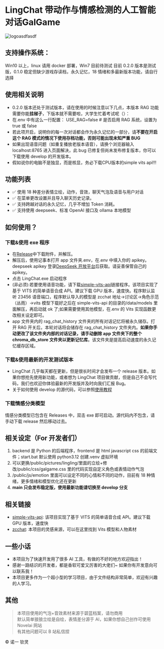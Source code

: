 # LingChat 带动作与情感检测的人工智能对话GalGame
![logoasdfasdf](https://github.com/user-attachments/assets/64a38737-e7bc-40c7-ba33-37b3d38bffea)

## 支持操作系统：

Win10 以上，linux 请用 docker 部署，Win7 目前待测试 目前 0.2.0 版本是测试版，0.1.0 稳定但缺少游戏存读档，永久记忆，18 情绪和多最新版本功能，请自行选择

## 使用相关说明

- 0.2.0 版本还处于测试版本，请在使用的时候注意以下几点，本版本 RAG 功能需要你能**挂梯子**，下版本就不需要啦，大学生忙着考试呢（）：
- 在.env 中有这么一行配置： USE_RAG=false # 是否启用 RAG 系统，设置为 true 或 false
- 若此项开启，说明你的每一次对话都会作为永久记忆的一部分，请**不要在开启这个 RAG 模式的情况下使用存档功能，否则可能出现未知严重 BUG**
- 如果出现语音问题（如重复播放老版本语音），请换个浏览器输入 localhost:8765 进入页面解决，此 bug 已修复但尚未发布修复版本，你可以下载使用 develop 的开发版本。
- 假如说你的电脑不是独显，而是核显，务必下载CPU版本的simple vits api!!!

## 功能列表

- ✅ 使用 18 种差分表情立绘，动作，音效，聊天气泡及语音与用户对话
- ✅ 在菜单更改设置并且导入聊天历史记录。
- ✅ 支持跨越对话的永久记忆，几乎不增加 Token 消耗。
- ✅ 支持使用 deepseek、标准 OpenAI 接口及 ollama 本地模型

## 如何使用？

### 下载&使用 exe 程序

- 在[Release](https://github.com/SlimeBoyOwO/LingChat/releases)中下载附件，并解压。
- 解压后，使用记事本打开 app 文件夹.env，在.env 中填入你的 apikey。deepseek apikey 登录[DeepSeek 开放平台](https://platform.deepseek.com/usage)后获取。请妥善保管自己的 apikey。
- 点击 LingChat.exe 启动程序
- (非必须):若要使用语音功能，请下载[simple-vits-api](https://github.com/Artrajz/vits-simple-api)链接程序。该项目实现了基于 VITS 的简单语音合成 API。建议下载 GPU 版本，速度快。程序默认监听 23456 语音端口，程序默认导入的模型是 zcchat 地址->讨论区->角色示范（丛雨）->vits 模型下载好之后在 simple-vits-api 的目录的/data/models 里面解压，再启动就 ok 了;如果需要使用其他模型，在.env 的 Vits 实现函数更改相关设定即可。
- app 文件夹内的 rag_chat_history 文件夹的所有对话记忆将被永久储存。打开 RAG 开关后，本轮对话将会储存在 rag_chat_history 文件夹内。**如果你手动更改了该文件夹内部的对话记录，请手动删除 app 文件夹下的整个 chroma_db_store 文件夹以更新记忆库**。该文件夹是提高启动速度的永久记忆缓存区域。

### 下载&使用最新的开发测试版本

- LingChat 几乎每天都在更新，但是很长时间才会发布一个 release 版本。如果你想抢先使用新功能，或者想为 LingChat 项目做贡献，但是自己不会写代码，我们也欢迎你体验最新的开发版并及时向我们汇报 Bug。
- 关于如何使用 develop 的源代码，可以参照[使用教程](https://github.com/SlimeBoyOwO/LingChat/blob/develop/others/document/%E6%BA%90%E4%BB%A3%E7%A0%81%E4%BD%BF%E7%94%A8.md)

### 下载情感分类模型

情感分类模型已包含在 Releases 中，双击 exe 即可启动。源代码内不包含，请手动下载 release 然后移动过去。

## 相关设定（For 开发者们）

1. backend 是 Python 的后端程序，frontend 是 html javascript css 的前端文件；start.bat 默认使用 python3.12 创建.venv 虚拟环境
2. 可以更换/public/pictures/lingling/里面的立绘+修改/public/css/galgame.css 里的代码实现自定义角色或表情动作气泡
3. /public/js/emotion 里面可以设定不同的心情和不同的动作，目前有 18 种情绪，更多情绪和模型优化还在更新
4. **main 只会发布稳定版，使用最新功能请切换至 develop 分支**

## 相关链接

- [simple-vits-api](https://github.com/Artrajz/vits-simple-api): 该项目实现了基于 VITS 的简单语音合成 API。建议下载 GPU 版本，速度快
- [zcchat](https://github.com/Zao-chen/ZcChat): 本项目的灵感来源，可以在这里找到 Vits 模型和人物素材

## 一些小话

- 本项目为了快速开发用了很多 AI 工具，有做的不好的地方欢迎指出！
- 感谢一路结识的开发者，都是香软可爱又厉害的大佬们~ 如果你有开发意向可以联系我！
- 本项目更多作为一个超小型的学习项目，由于文件结构非常简单，欢迎有兴趣的人学习。

## 其他

> 本项目使用的气泡+音效素材来源于碧蓝档案，请勿商用  
> 默认简单狼狼立绘是自绘，表情差分源于 AI，如果你想自己创作可使用 Novelai 网站  
> 有其他问题可以 B 站私信捏

© 诺一 钦灵
